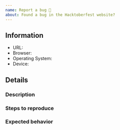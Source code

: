 ```yaml
---
name: Report a bug 🐛
about: Found a bug in the Hacktoberfest website?
---
```


<!-- Don't put anything inside this block, as it won't be included in the issue.

If you are reporting a bug, please follow the following steps:

1.  Fill out the template in full.
      This will help us understand the situation in which the bug occurred.

2.  Make sure not to write between the arrows, as anything there will be hidden.

3.  Delete this line and all above lines before posting your issue! -->

## Information

- URL: <!-- Replace this with the URL of the page where the bug occurred. -->
- Browser: <!-- Replace this with the browser you are using, including the version. -->
- Operating System: <!-- Replace this with the operating system you are using, including the version. -->
- Device: <!-- Replace this with the device you are using, including the model. -->

## Details

### Description

<!-- Replace this with a brief summary of the bug. -->

### Steps to reproduce

<!-- Replace this with exactly what you did to cause the bug. -->

### Expected behavior

<!-- Replace this with what you expected to happen. -->
